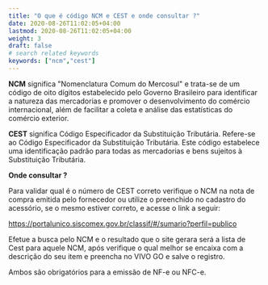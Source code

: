 ```yaml
---
title: "O que é código NCM e CEST e onde consultar ?"
date: 2020-08-26T11:02:05+04:00
lastmod: 2020-08-26T11:02:05+04:00
weight: 3
draft: false
# search related keywords
keywords: ["ncm","cest"]
---
```


__NCM__ significa "Nomenclatura Comum do Mercosul" e trata-se de um código de oito dígitos estabelecido pelo Governo Brasileiro para identificar a natureza das mercadorias e promover o desenvolvimento do comércio internacional, além de facilitar a coleta e análise das estatísticas do comércio exterior.

__CEST__ significa Código Especificador da Substituição Tributária. Refere-se ao Código Especificador da Substituição Tributária. Este código estabelece uma identificação padrão para todas as mercadorias e bens sujeitos à Substituição Tributária.

__Onde consultar ?__

Para validar qual é o número de CEST correto verifique o NCM na nota de compra emitida pelo fornecedor ou utilize o preenchido no cadastro do acessório, se o mesmo estiver correto, e acesse o link a seguir:

https://portalunico.siscomex.gov.br/classif/#/sumario?perfil=publico

Efetue a busca pelo NCM e o resultado que o site gerara será a lista de Cest para aquele NCM,  após verifique o qual melhor se encaixa com a descrição do seu item e preencha no VIVO GO e salve o registro.

Ambos são obrigatórios para a emissão de NF-e ou NFC-e.

